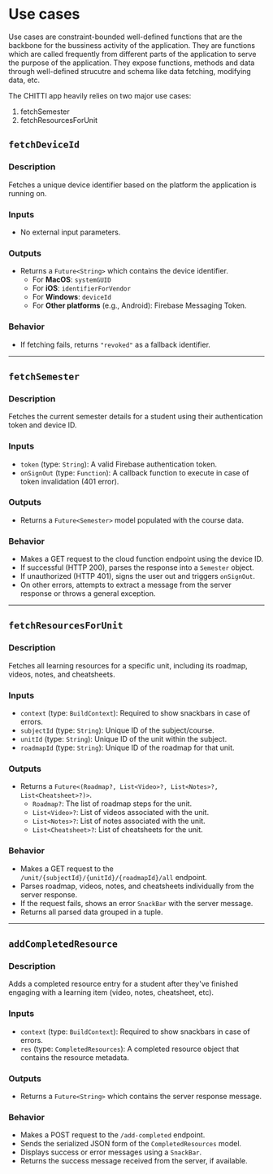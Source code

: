 # Use cases

Use cases are constraint-bounded well-defined functions that are the backbone for the bussiness activity of the application. They are functions which are called frequently from different parts of the application to serve the purpose of the application. They expose functions, methods and data through well-defined strucutre and schema like data fetching, modifying data, etc.

The CHITTI app heavily relies on two major use cases:

1. fetchSemester
2. fetchResourcesForUnit

## `fetchDeviceId`

### Description

Fetches a unique device identifier based on the platform the application is running on.

### Inputs

- No external input parameters.

### Outputs

- Returns a `Future<String>` which contains the device identifier.
  - For **MacOS**: `systemGUID`
  - For **iOS**: `identifierForVendor`
  - For **Windows**: `deviceId`
  - For **Other platforms** (e.g., Android): Firebase Messaging Token.

### Behavior

- If fetching fails, returns `"revoked"` as a fallback identifier.

---

## `fetchSemester`

### Description

Fetches the current semester details for a student using their authentication token and device ID.

### Inputs

- `token` (type: `String`): A valid Firebase authentication token.
- `onSignOut` (type: `Function`): A callback function to execute in case of token invalidation (401 error).

### Outputs

- Returns a `Future<Semester>` model populated with the course data.

### Behavior

- Makes a GET request to the cloud function endpoint using the device ID.
- If successful (HTTP 200), parses the response into a `Semester` object.
- If unauthorized (HTTP 401), signs the user out and triggers `onSignOut`.
- On other errors, attempts to extract a message from the server response or throws a general exception.

---

## `fetchResourcesForUnit`

### Description

Fetches all learning resources for a specific unit, including its roadmap, videos, notes, and cheatsheets.

### Inputs

- `context` (type: `BuildContext`): Required to show snackbars in case of errors.
- `subjectId` (type: `String`): Unique ID of the subject/course.
- `unitId` (type: `String`): Unique ID of the unit within the subject.
- `roadmapId` (type: `String`): Unique ID of the roadmap for that unit.

### Outputs

- Returns a `Future<(Roadmap?, List<Video>?, List<Notes>?, List<Cheatsheet>?)>`.
  - `Roadmap?`: The list of roadmap steps for the unit.
  - `List<Video>?`: List of videos associated with the unit.
  - `List<Notes>?`: List of notes associated with the unit.
  - `List<Cheatsheet>?`: List of cheatsheets for the unit.

### Behavior

- Makes a GET request to the `/unit/{subjectId}/{unitId}/{roadmapId}/all` endpoint.
- Parses roadmap, videos, notes, and cheatsheets individually from the server response.
- If the request fails, shows an error `SnackBar` with the server message.
- Returns all parsed data grouped in a tuple.

---

## `addCompletedResource`

### Description

Adds a completed resource entry for a student after they've finished engaging with a learning item (video, notes, cheatsheet, etc).

### Inputs

- `context` (type: `BuildContext`): Required to show snackbars in case of errors.
- `res` (type: `CompletedResources`): A completed resource object that contains the resource metadata.

### Outputs

- Returns a `Future<String>` which contains the server response message.

### Behavior

- Makes a POST request to the `/add-completed` endpoint.
- Sends the serialized JSON form of the `CompletedResources` model.
- Displays success or error messages using a `SnackBar`.
- Returns the success message received from the server, if available.
